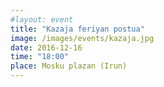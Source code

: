 ```yaml
---
#layout: event
title: "Kazaja feriyan postua"
image: /images/events/kazaja.jpg
date: 2016-12-16
time: "18:00"
place: Mosku plazan (Irun)
---
```

